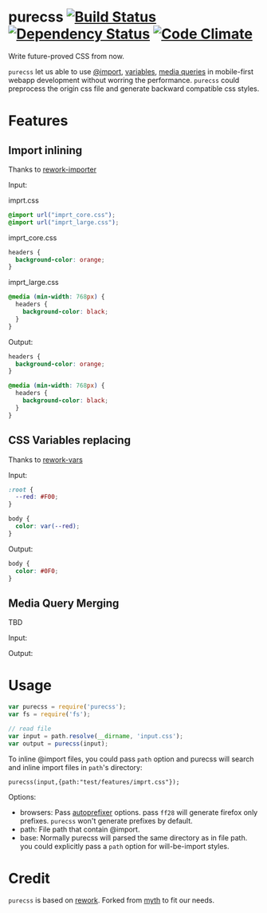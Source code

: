 purecss [![Build Status](https://travis-ci.org/mozilla-b2g/gaia.svg)](https://travis-ci.org/gasolin/purecss) [![Dependency Status](https://david-dm.org/gasolin/purecss.svg)](https://david-dm.org/gasolin/purecss) [![Code Climate](https://codeclimate.com/github/gasolin/purecss.png)](https://codeclimate.com/github/gasolin/purecss)
=======

Write future-proved CSS from now.

`purecss` let us able to use [@import](https://developer.mozilla.org/en-US/docs/Web/CSS/@import), [variables](https://developer.mozilla.org/en-US/docs/Web/CSS/Using_CSS_variables), [media queries](https://developer.mozilla.org/en-US/docs/Web/Guide/CSS/Media_queries) in mobile-first webapp development without worring the performance. `purecss` could preprocess the origin css file and generate backward compatible css styles.

Features
========

Import inlining
-----------------

Thanks to [rework-importer](https://github.com/simme/rework-importer)

Input:

imprt.css
```css
@import url("imprt_core.css");
@import url("imprt_large.css");
```

imprt_core.css
```css
headers {
  background-color: orange;
}
```

imprt_large.css
```css
@media (min-width: 768px) {
  headers {
    background-color: black;
  }
}
```

Output:
```css
headers {
  background-color: orange;
}

@media (min-width: 768px) {
  headers {
    background-color: black;
  }
}
```

CSS Variables replacing
--------------------------

Thanks to [rework-vars](https://github.com/visionmedia/rework-vars)

Input:

```css
:root {
  --red: #F00;
}

body {
  color: var(--red);
}
```

Output:

```css
body {
  color: #0F0;
}
```


Media Query Merging
----------------------

TBD

Input:


Output:


Usage
========

```js
var purecss = require('purecss');
var fs = require('fs');

// read file
var input = path.resolve(__dirname, 'input.css');
var output = purecss(input);
```

To inline @import files, you could pass `path` option and purecss will search and inline import files in `path`'s directory:

```
purecss(input,{path:"test/features/imprt.css"});
```

Options:

* browsers: Pass [autoprefixer](https://github.com/ai/autoprefixer) options. pass `ff28` will generate firefox only prefixes. `purecss` won't generate prefixes by default.
* path: File path that contain @import.
* base: Normally purecss will parsed the same directory as in file path. you could explicitly pass a `path` option for will-be-import styles.


Credit
========
`purecss` is based on [rework](https://github.com/reworkcss/rework).
Forked from [myth](https://github.com/segmentio/myth) to fit our needs.

